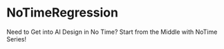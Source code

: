 # NoTimeRegression
Need to Get into AI Design in No Time? Start from the Middle with NoTime Series!
